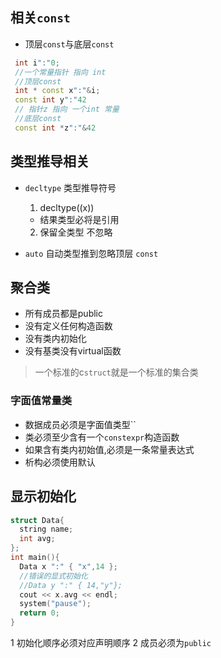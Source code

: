 ## 相关`const`
- 顶层`const`与底层`const`

```c++
 int i":"0;
 //一个常量指针 指向 int
 //顶层const
 int * const x":"&i;
 const int y":"42
 // 指针z 指向 一个int 常量
 //底层const
 const int *z":"&42  
```




## 类型推导相关
- `decltype` 类型推导符号
  1. decltype((x))
    - 结果类型必将是引用
  2. 保留全类型 不忽略

- `auto` 自动类型推到忽略顶层 `const`


## 聚合类
- 所有成员都是public
- 没有定义任何构造函数
- 没有类内初始化
- 没有基类没有virtual函数 
> 一个标准的c`struct`就是一个标准的集合类

### 字面值常量类
- 数据成员必须是字面值类型``
- 类必须至少含有一个`constexpr`构造函数
- 如果含有类内初始值,必须是一条常量表达式
- 析构必须使用默认

## 显示初始化
```c++
struct Data{
  string name;
  int avg;
};
int main(){
  Data x ":" { "x",14 };
  //错误的显式初始化
  //Data y ":" { 14,"y"};
  cout << x.avg << endl;
  system("pause");
  return 0;
}
```
1 初始化顺序必须对应声明顺序
2 成员必须为`public`  